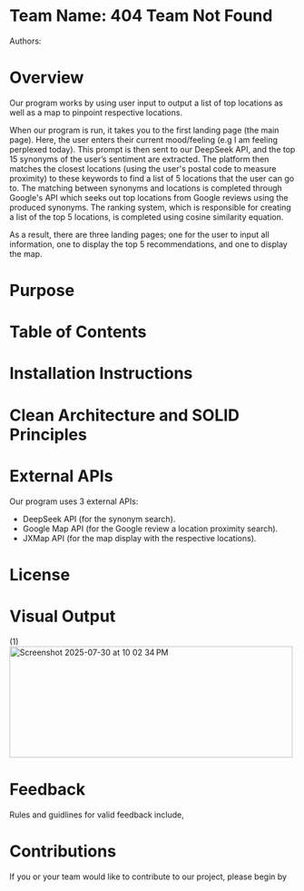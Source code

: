 # Team Name: 404 Team Not Found
Authors: 

# Overview
Our program works by using user input to output a list of top locations as well as a map to pinpoint respective locations.

When our program is run, it takes you to the first landing page (the main page). Here, the user enters their current mood/feeling (e.g I am feeling perplexed today). This prompt is then sent to our DeepSeek API, and the top 15 synonyms of the user’s sentiment are extracted. The platform then matches the closest locations (using the user's postal code to measure proximity) to these keywords to find a list of 5 locations that the user can go to. The matching between synonyms and locations is completed through Google's API which seeks out top locations from Google reviews using the produced synonyms. The ranking system, which is responsible for creating a list of the top 5 locations, is completed using cosine similarity equation. 

As a result, there are three landing pages; one for the user to input all information, one to display the top 5 recommendations, and one to display the map.

# Purpose


# Table of Contents


# Installation Instructions


# Clean Architecture and SOLID Principles


# External APIs
Our program uses 3 external APIs:
  - DeepSeek API (for the synonym search).
  - Google Map API (for the Google review a location proximity search).
  - JXMap API (for the map display with the respective locations).

# License

# Visual Output

(1) <img width="499" height="196" alt="Screenshot 2025-07-30 at 10 02 34 PM" src="https://github.com/user-attachments/assets/8f575995-dc0b-4924-b92f-72c880a7f128" />

# Feedback
Rules and guidlines for valid feedback include, 


# Contributions
If you or your team would like to contribute to our project, please begin by



